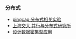 ### 分布式

- [pingcap 分布式相关实验](https://university.pingcap.com/talent-plan/)
- [上海交大 并行与分布式研究所](https://ipads.se.sjtu.edu.cn/)
- [设计数据密集型应用](https://github.com/Vonng/ddia)
